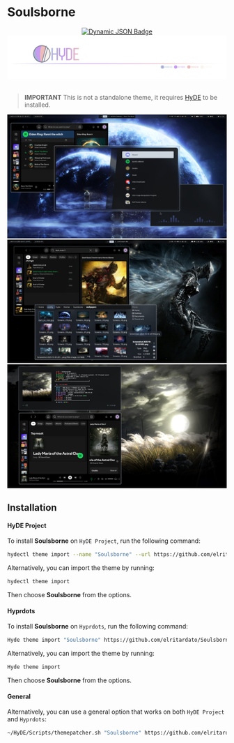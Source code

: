 # Soulsborne

<div align="center">
    <a href="https://discord.gg/AYbJ9MJez7">
        <img alt="Dynamic JSON Badge" src="https://img.shields.io/badge/dynamic/json?url=https%3A%2F%2Fdiscordapp.com%2Fapi%2Finvites%2FmT5YqjaJFh%3Fwith_counts%3Dtrue&query=%24.approximate_member_count&suffix=%20members&style=for-the-badge&logo=discord&logoSize=auto&label=The%20HyDe%20Project&labelColor=ebbcba&color=c79bf0">    
    </a>
</div>
<div align="center"><img src="https://raw.githubusercontent.com/prasanthrangan/hyprdots/main/Source/assets/hyde_banner.png"><br><br></div>

> **IMPORTANT**
> This is not a standalone theme, it requires [HyDE](https://github.com/Hyde-project/hyde) to be installed.

![t1](./screenshots/1.png)
![t2](./screenshots/2.png)
![t3](./screenshots/3.png)

## Installation

#### HyDE Project

To install **Soulsborne** on `HyDE Project`, run the following command:
```sh
hydectl theme import --name "Soulsborne" --url https://github.com/elritardato/Soulsborne
```

Alternatively, you can import the theme by running:
```sh
hydectl theme import
```

Then choose **Soulsborne** from the options.

#### Hyprdots

To install **Soulsborne** on `Hyprdots`, run the following command:
```sh
Hyde theme import "Soulsborne" https://github.com/elritardato/Soulsborne
```

Alternatively, you can import the theme by running:
```sh
Hyde theme import
```

Then choose **Soulsborne** from the options.

#### General

Alternatively, you can use a general option that works on both `HyDE Project` and `Hyprdots`:
```sh
~/HyDE/Scripts/themepatcher.sh "Soulsborne" https://github.com/elritardato/Soulsborne
```
